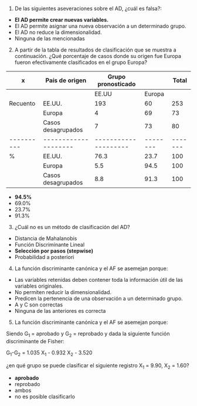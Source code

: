 1) De las siguientes aseveraciones sobre el AD, ¿cuál es falsa?:

  - **El AD permite crear nuevas variables.**
  - El AD permite asignar una nueva observación a un determinado grupo.
  - El AD no reduce la dimensionalidad.
  - Ninguna de las mencionadas
  
2) A partir de la tabla de resultados de clasificación que se muestra a continuación. ¿Qué porcentaje de casos donde su origen fue Europa fueron efectivamente clasificados en el grupo Europa?

| x        | País de origen     | Grupo pronosticado |        | Total |
|----------|--------------------|--------------------|--------|-------|
|          |                    | EE.UU              | Europa |       |
| Recuento | EE.UU.             | 193                | 60     | 253   |
|          | Europa             | 4                  | 69     | 73    |
|          | Casos desagrupados | 7                  | 73     | 80    |
|----------|--------------------|--------------------|--------|-------|
| %        | EE.UU.             | 76.3               | 23.7   | 100   |
|          | Europa             | 5.5                | 94.5   | 100   |
|          | Casos desagrupados | 8.8                | 91.3   | 100   |


  - **94.5%**
  - 69.0%
  - 23.7%
  - 91.3% 
  
 3) ¿Cuál no es un método de clasificación del AD?
 
   - Distancia de Mahalanobis
   - Función Discriminante Lineal
   - **Selección por pasos (stepwise)**
   - Probabilidad a posteriori
   
4) La función discriminante canónica y el AF se asemejan porque:

  - Las variables retenidas deben contener toda la información útil de las variables originales.
  - No permiten reducir la dimensionalidad.
  - Predicen la pertenencia de una observación a un determinado grupo.
  - A y C son correctas
  - Ninguna de las anteriores es correcta
 
5) La función discriminante canónica y el AF se asemejan porque: 

Siendo G<sub>1</sub> = aprobado y G<sub>2</sub> = reprobado y dada la siguiente función discriminante de Fisher:

G<sub>1</sub>-G<sub>2</sub> = 1.035 X<sub>1</sub> - 0.932 X<sub>2</sub> - 3.520

¿en qué grupo se puede clasificar el siguiente registro X<sub>1</sub> = 9.90, X<sub>2</sub> = 1.60?

  - **aprobado**
  - reprobado
  - ambos
  - no es posible clasificarlo

